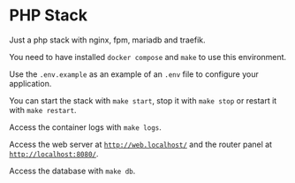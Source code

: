 # PHP Stack

Just a php stack with nginx, fpm, mariadb and traefik.

You need to have installed `docker compose` and `make` to use this environment.

Use the `.env.example` as an example of an `.env` file to configure your application.

You can start the stack with `make start`, stop it with `make stop` or restart it with `make restart`.

Access the container logs with `make logs`.

Access the web server at [`http://web.localhost/`](http://web.localhost/) and the router panel at [`http://localhost:8080/`](http://localhost:8080/).

Access the database with `make db`.
